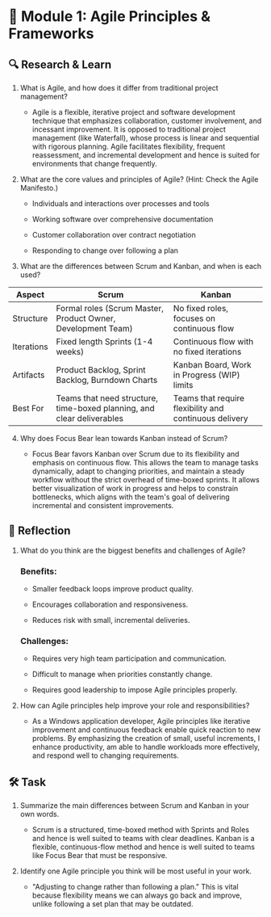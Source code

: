 # 📌 Module 1: Agile Principles & Frameworks

## 🔍 Research & Learn

1. What is Agile, and how does it differ from traditional project management?

   - Agile is a flexible, iterative project and software development technique that emphasizes collaboration, customer involvement, and incessant improvement. It is opposed to traditional project management (like Waterfall), whose process is linear and sequential with rigorous planning. Agile facilitates flexibility, frequent reassessment, and incremental development and hence is suited for environments that change frequently.

2. What are the core values and principles of Agile? (Hint: Check the Agile Manifesto.)

   - Individuals and interactions over processes and tools

   - Working software over comprehensive documentation

   - Customer collaboration over contract negotiation

   - Responding to change over following a plan

3. What are the differences between Scrum and Kanban, and when is each used?

| Aspect     | Scrum                                                                  | Kanban                                                 |
| ---------- | ---------------------------------------------------------------------- | ------------------------------------------------------ |
| Structure  | Formal roles (Scrum Master, Product Owner, Development Team)           | No fixed roles, focuses on continuous flow             |
| Iterations | Fixed length Sprints (1-4 weeks)                                       | Continuous flow with no fixed iterations               |
| Artifacts  | Product Backlog, Sprint Backlog, Burndown Charts                       | Kanban Board, Work in Progress (WIP) limits            |
| Best For   | Teams that need structure, time-boxed planning, and clear deliverables | Teams that require flexibility and continuous delivery |

4. Why does Focus Bear lean towards Kanban instead of Scrum?

   - Focus Bear favors Kanban over Scrum due to its flexibility and emphasis on continuous flow. This allows the team to manage tasks dynamically, adapt to changing priorities, and maintain a steady workflow without the strict overhead of time-boxed sprints. It allows better visualization of work in progress and helps to constrain bottlenecks, which aligns with the team's goal of delivering incremental and consistent improvements.

## 📝 Reflection

1.  What do you think are the biggest benefits and challenges of Agile?

    ### Benefits:

    - Smaller feedback loops improve product quality.

    - Encourages collaboration and responsiveness.

    - Reduces risk with small, incremental deliveries.

    ### Challenges:

    - Requires very high team participation and communication.

    - Difficult to manage when priorities constantly change.

    - Requires good leadership to impose Agile principles properly.

2.  How can Agile principles help improve your role and responsibilities?

    - As a Windows application developer, Agile principles like iterative improvement and continuous feedback enable quick reaction to new problems. By emphasizing the creation of small, useful increments, I enhance productivity, am able to handle workloads more effectively, and respond well to changing requirements.

## 🛠️ Task

1. Summarize the main differences between Scrum and Kanban in your own words.

   - Scrum is a structured, time-boxed method with Sprints and Roles and hence is well suited to teams with clear deadlines. Kanban is a flexible, continuous-flow method and hence is well suited to teams like Focus Bear that must be responsive.

2. Identify one Agile principle you think will be most useful in your work.

   - "Adjusting to change rather than following a plan." This is vital because flexibility means we can always go back and improve, unlike following a set plan that may be outdated.
